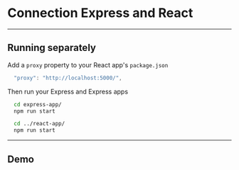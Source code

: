 # Connection Express and React

---

## Running separately

Add a `proxy` property to your React app's `package.json`

```js
  "proxy": "http://localhost:5000/",
```

Then run your Express and Express apps
```bash
  cd express-app/
  npm run start

  cd ../react-app/
  npm run start
```

---

## Demo
